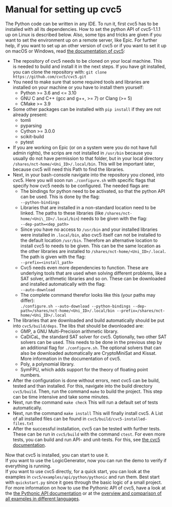 # Manual for setting up cvc5
The Python code can be written in any IDE. To run it, first cvc5 has to be installed with all its dependencies. How to set the python API of cvc5-1.1.1 up on Linux is described below. Also, some tips and tricks are given if you want to set the environment up on a remote server, like Epic. For further help, if you want to set up an other version of cvc5 or if you want to set it up on macOS or Windows, read [the documentation of cvc5](https://cvc5.github.io/docs/cvc5-1.1.1/installation/installation.html):
- The repository of cvc5 needs to be cloned on your local machine. This is needed to build and install it in the next steps. If you have git installed, you can clone the repository with:
```git clone https://github.com/cvc5/cvc5.git```
- You need to make sure that some required tools and libraries are installed on your machine or you have to install them yourself:
  - Python >= 3.6 and <= 3.10
  - GNU C and C++ (gcc and g++, >= 7) or Clang (>= 5)
  - CMake >= 3.9
- Some other packages can be installed with `pip install` if they are not already present:
  - tomli
  - pyparsing
  - Cython >= 3.0.0
  - scikit-build
  - pytest
- If you are working on Epic (or on a system were you do not have full admin rights), the scrips are not installed in `/usr/bin` because you usually do not have permission to that folder, but in your local directory `/shares/nct-home/<Uni_ID>/.local/bin`. This will be important later, because cvc5 will need this Path to find the libraries.
-  Next, in your bash-console navigate into the repository you cloned, into cvc5. Here you will soon run `./configure.sh` with specific flags that specify how cvc5 needs to be configured. The needed flags are:
   - The bindings for python need to be activated, so that the python API can be used. This is done by the flag: <br />
     ```--python-bindings```
   - Libraries that are installed in a non-standard location need to be linked. The paths to these libraries (like `/shares/nct-home/<Uni\_ID>/.local/bin`) needs to be given with the flag: <br />
     ```--dep-path=<dep_path>```
   - Since you have no access to `/usr/bin` and your installed libraries were installed in `.local/bin`, also cvc5 itself can not be installed to the default location `/usr/bin`. Therefore an alternative location to install cvc5 to needs to be given. This can be the same location as the other libraries are installed to `/shares/nct-home/<Uni_ID>/.local`. The path is given with the flag: <br />
     ```--prefix=<install_path>```
   - Cvc5 needs even more dependencies to function. These are underlying tools that are used when solving different problems, like a SAT solver, arithmetic libraries and so on. These can be downloaded and installed automatically with the flag: <br />
     ```--auto-download```
   - The complete command therefor looks like this (your paths may differ): <br />
     ```./configure.sh --auto-download --python-bindings --dep-path=/shares/nct-home/<Uni_ID>/.local/bin --prefix=/shares/nct-home/<Uni_ID>/.local``` <br />
- The libraries that are downloaded and build automatically should be put into `cvc5/build/deps`. The libs that should be dwonloaded are:
  - GMP, a GNU Multi-Precision arithmetic library.
  - CaDiCaL, the standard SAT solver for cvc5. Optionally, two other SAT solvers can be used. This needs to be done in the previous step by an additional flag for `./configure.sh`. The optional solvers that can also be downloaded automatically are CryptoMiniSat and Kissat. More information in the documentation of cvc5.
  - Poly, a polynomial library.
  - SymFPU, which adds support for the theory of floating point numbers.
- After the configuration is done without errors, next cvc5 can be build, tested and than installed. For this, navigate into the build directory `cvc5/build`. Then, run the command `make` to build the project. This step can be time intensive and take some minutes.
- Next, run the command `make check` This will run a default set of tests automatically.
- Next, run the command `make install` This will finally install cvc5. A List of all installed files can be found in `cvc5/build/cvc5-installed-files.txt`
- After the successful installation, cvc5 can be tested with further tests. These can be run in `cvc5/build` with the command `ctest`. For even more tests, you can build and run API- and unit-tests. For this, see [the cvc5 documentation](https://cvc5.github.io/docs/cvc5-1.1.1/installation/installation.html).

Now that cvc5 is installed, you can start to use it. <br />
If you want to use the LogicGenerator, now you can run the demo to verify if everything is running. <br />
If you want to use cvc5 directly, for a quick start, you can look at the examples in `cvc5/examples/api/python/pythonic` and run them. Best start with `quickstart.py` since it goes through the basic logic of a small project. For more information on how to use the Pythonic API of cvc5, have a look at the [the Pythonic API documentation](https://cvc5.github.io/docs-ci/docs-main/api/python/pythonic/pythonic.html) or at the [overview and comparison of all examples in different languages](https://cvc5.github.io/docs-ci/docs-main/examples/examples.html).
